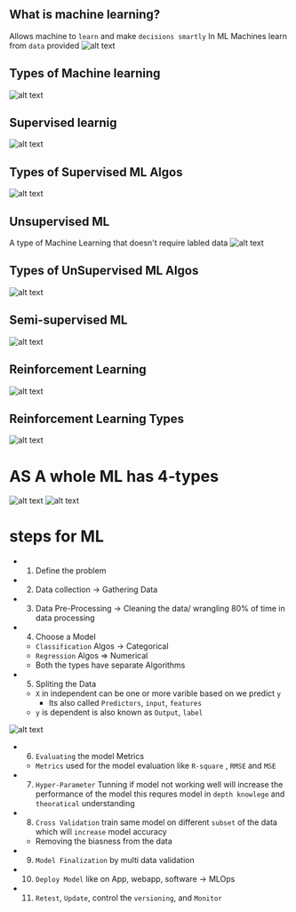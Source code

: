 ## What is machine learning?
Allows machine to `learn` and make `decisions smartly`
In ML Machines learn from `data` provided
![alt text](image-2.png)
## Types of Machine learning
![alt text](image.png)
## Supervised learnig
![alt text](image-1.png)
## Types of Supervised ML Algos
![alt text](image-3.png)
## Unsupervised ML
A type of Machine Learning that doesn't require labled data
![alt text](image-4.png)
## Types of UnSupervised ML Algos
![alt text](image-5.png)
## Semi-supervised ML 
![alt text](image-6.png)
## Reinforcement Learning
![alt text](image-7.png)
## Reinforcement Learning Types
![alt text](image-8.png)
# AS A whole ML has 4-types
![alt text](image-9.png)
![alt text](image-10.png)
# steps for ML
- 1. Define the problem
- 2. Data collection -> Gathering Data 
- 3. Data Pre-Processing -> Cleaning the data/ wrangling 80% of time in data processing
- 4. Choose a Model
  - `Classification` Algos -> Categorical
  - `Regression` Algos => Numerical
  - Both the types have separate Algorithms
- 5. Spliting the Data
  - `X` in independent can be one or more varible based on we predict `y`
    - Its also called `Predictors`, `input`, `features`
  - `y` is dependent is also known as `Output`, `label`

![alt text](image-11.png)
- 6. `Evaluating` the model Metrics
   - `Metrics` used for the model evaluation like `R-square` , `RMSE` and `MSE`
- 7. `Hyper-Parameter` Tunning if model not working well will increase the performance of the model this requres model in `depth knowlege` and `theoratical` understanding
- 8. `Cross Validation` train same model on different `subset` of the data which will `increase` model accuracy
  - Removing the biasness from the data
- 9. `Model Finalization` by multi data validation
- 10. `Deploy Model` like on App, webapp, software -> MLOps
- 11. `Retest`, `Update`, control the `versioning`, and `Monitor`
